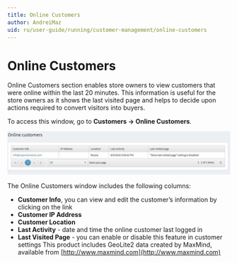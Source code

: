 ```yaml
---
title: Online Customers
author: AndreiMaz
uid: ru/user-guide/running/customer-management/online-customers
---
```

# Online Customers

Online Customers section enables store owners to view customers that were online within the last 20 minutes. This information is useful for the store owners as it shows the last visited page and helps to decide upon actions required to convert visitors into buyers.

To access this window, go to **Customers → Online Customers**.

![online-customers](_static/online-customers/online-customers.jpeg)

The Online Customers window includes the following columns:

- **Customer Info**, you can view and edit the customer’s information by clicking on the link
- **Customer IP Address**
- **Customer Location**
- **Last Activity** - date and time the online customer last logged in
- **Last Visited Page** - you can enable or disable this feature in customer settings
This product includes GeoLite2 data created by MaxMind, available from [http://www.maxmind.com](http://www.maxmind.com)
